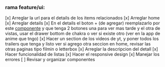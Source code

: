 ### rama feature/ui:

[x] Arreglar la url para el details de los items relacionados
[x] Arreglar home
[x] Arreglar details
[x] En el details el boton + (de agregar) reemplazarlo por este [componente](https://chakra-ui.com/docs/components/menu#adding-icons-and-commands) y que tenga 2 botones una para ver mas tarde y el otra de vistas, usar el drawer bottom de chakra o ver si existe otro (ver en la app de anime que tngo)
[x] Hacer un section de los videos de yt, y poner todos los trailers que tenga y listo
ver si agrego otra seccion en home, revisar las otras paginas tipo filmin o letterbox
[x] Arreglar la descripcion del detall
[x] Hacer funcionalidad de listas
[x] Hacer el responsive design
[x] Manejar los errores
[ ] Revisar y organizar componentes
